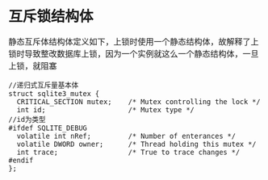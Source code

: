 # 互斥锁结构体
<font face="微软雅黑" size="3px">

静态互斥体结构体定义如下，上锁时使用一个静态结构体，故解释了上锁时导致整改数据库上锁，因为一个实例就这么一个静态结构体，一旦上锁，就阻塞

	//递归式互斥量基本体
	struct sqlite3_mutex {
	  CRITICAL_SECTION mutex;    /* Mutex controlling the lock */
	  int id;                    /* Mutex type */                    //id为类型
	#ifdef SQLITE_DEBUG
	  volatile int nRef;         /* Number of enterances */
	  volatile DWORD owner;      /* Thread holding this mutex */
	  int trace;                 /* True to trace changes */
	#endif
	};

